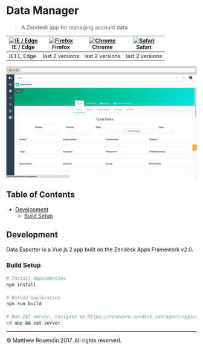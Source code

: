 # Data Manager

> A Zendesk app for managing account data

| [<img src="https://raw.githubusercontent.com/godban/browsers-support-badges/master/src/images/edge.png" alt="IE / Edge" width="16px" height="16px" />](http://godban.github.io/browsers-support-badges/)</br>IE / Edge | [<img src="https://raw.githubusercontent.com/godban/browsers-support-badges/master/src/images/firefox.png" alt="Firefox" width="16px" height="16px" />](http://godban.github.io/browsers-support-badges/)</br>Firefox | [<img src="https://raw.githubusercontent.com/godban/browsers-support-badges/master/src/images/chrome.png" alt="Chrome" width="16px" height="16px" />](http://godban.github.io/browsers-support-badges/)</br>Chrome | [<img src="https://raw.githubusercontent.com/godban/browsers-support-badges/master/src/images/safari.png" alt="Safari" width="16px" height="16px" />](http://godban.github.io/browsers-support-badges/)</br>Safari |
| --------- | -------------- | -------------- | --------------- |
| IE11, Edge| last 2 versions| last 2 versions| last 2 versions |

![](./demo.png)

## Table of Contents
- [Development](#development)
  - [Build Setup](#build-setup)

## Development

Data Exporter is a Vue.js 2 app built on the Zendesk Apps Framework v2.0.

### Build Setup

``` bash
# Install dependencies
npm install

# Builds application
npm run build

# Run ZAT server, navigate to https://roseware.zendesk.com/agent/apps/data-manager?zat=true
cd app && zat server
```

---

&copy; Matthew Rosendin 2017. All rights reserved.
